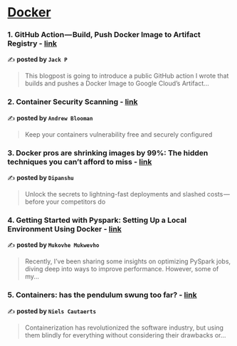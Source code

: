 
<h1><a href=https://medium.com/tag/docker/recommended target="_blank" rel="noopener noreferrer">Docker</a></h1>
<h3>1. GitHub Action — Build, Push Docker Image to Artifact Registry - <a href="https://medium.com/@jackskylord/github-action-build-push-docker-image-to-artifact-registry-096d19fa6711" target="_blank" rel="noopener noreferrer">link</a></h3>

✍️ **posted by `Jack P`**

<blockquote>This blogpost is going to introduce a public GitHub action I wrote that builds and pushes a Docker Image to Google Cloud’s Artifact…</blockquote>

<h3>2. Container Security Scanning - <a href="https://medium.com/itnext/container-security-scanning-f16b438db58d" target="_blank" rel="noopener noreferrer">link</a></h3>

✍️ **posted by `Andrew Blooman`**

<blockquote>Keep your containers vulnerability free and securely configured</blockquote>

<h3>3. Docker pros are shrinking images by 99%: The hidden techniques you can’t afford to miss - <a href="https://medium.com/aws-in-plain-english/docker-pros-are-shrinking-images-by-99-the-hidden-techniques-you-cant-afford-to-miss-a70ee26b4cbf" target="_blank" rel="noopener noreferrer">link</a></h3>

✍️ **posted by `Dipanshu ‎`**

<blockquote>Unlock the secrets to lightning-fast deployments and slashed costs — before your competitors do</blockquote>

<h3>4. Getting Started with Pyspark: Setting Up a Local Environment Using Docker - <a href="https://medium.com/@mukovhe.justice/getting-started-with-pyspark-setting-up-a-local-environment-using-docker-d2fecd02acf0" target="_blank" rel="noopener noreferrer">link</a></h3>

✍️ **posted by `Mukovhe Mukwevho`**

<blockquote>Recently, I’ve been sharing some insights on optimizing PySpark jobs, diving deep into ways to improve performance. However, some of my…</blockquote>

<h3>5. Containers: has the pendulum swung too far? - <a href="https://medium.com/itnext/containers-has-the-pendulum-swung-too-far-208ad02a6b42" target="_blank" rel="noopener noreferrer">link</a></h3>

✍️ **posted by `Niels Cautaerts`**

<blockquote>Containerization has revolutionized the software industry, but using them blindly for everything without considering their drawbacks or…</blockquote>

